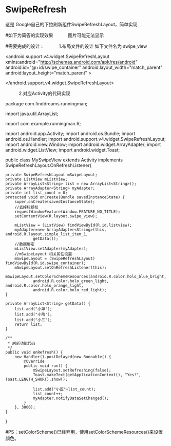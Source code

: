 # SwipeRefresh
这是 Google自己的下拉刷新组件SwipeRefreshLayout，简单实现

#如下为简答的实现效果
　　　图片可能无法显示
 
#需要完成的设计：
　　　1.布局文件的设计 如下文件名为 swipe_view

<android.support.v4.widget.SwipeRefreshLayout        	 xmlns:android="http://schemas.android.com/apk/res/android"
    android:id="@+id/swipe_container"
    android:layout_width="match_parent"
    android:layout_height="match_parent" >
    <ListView
        android:id="@+id/listview"
        android:layout_width="match_parent"
        android:layout_height="wrap_content"
        android:padding="16dp" />

</android.support.v4.widget.SwipeRefreshLayout>

　　　2.对应Activity的代码实现

package com.finddreams.runningman;

import java.util.ArrayList;

import com.example.runningman.R;

import android.app.Activity;
import android.os.Bundle;
import android.os.Handler;
import android.support.v4.widget.SwipeRefreshLayout;
import android.view.Window;
import android.widget.ArrayAdapter;
import android.widget.ListView;
import android.widget.Toast;

public class MySwipeView extends Activity implements SwipeRefreshLayout.OnRefreshListener{


	private SwipeRefreshLayout mSwipeLayout;
	private ListView mListView;
	private ArrayList<String> list = new ArrayList<String>();
	private ArrayAdapter<String> myAdapter;
	private int list_count = 0;
	protected void onCreate(Bundle savedInstanceState) {
		super.onCreate(savedInstanceState);
		//去掉标题栏
		requestWindowFeature(Window.FEATURE_NO_TITLE);
		setContentView(R.layout.swipe_view);

		mListView = (ListView) findViewById(R.id.listview);
		myAdapter=new ArrayAdapter<String>(this, android.R.layout.simple_list_item_1,
				getData());
		//数据绑定
		mListView.setAdapter(myAdapter);
		//mSwipeLayout 相关属性设置
		mSwipeLayout = (SwipeRefreshLayout) findViewById(R.id.swipe_container);
		mSwipeLayout.setOnRefreshListener(this);
		mSwipeLayout.setColorSchemeResources(android.R.color.holo_blue_bright,
				android.R.color.holo_green_light, android.R.color.holo_orange_light,
				android.R.color.holo_red_light);
	}

	private ArrayList<String> getData() {
		list.add("小翠");
		list.add("小陶");
		list.add("小三");
		return list;
	}

	/**
	 * 刷新功能代码
	 */
	public void onRefresh() {
		new Handler().postDelayed(new Runnable() {
			@Override
			public void run() {
				mSwipeLayout.setRefreshing(false);
				Toast.makeText(getApplicationContext(), "Yes!", Toast.LENGTH_SHORT).show();
				
				list.add("小逗"+list_count);
				list_count++;
				myAdapter.notifyDataSetChanged();
			}
		}, 3000);
	}
}

#PS：setColorScheme()已经弃用，使用setColorSchemeResources()来设置颜色。